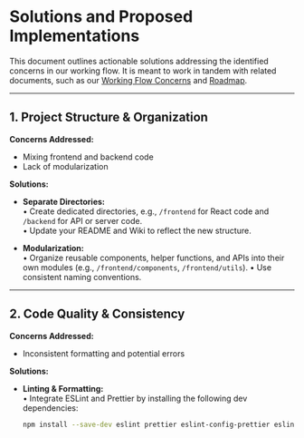 # Solutions and Proposed Implementations

This document outlines actionable solutions addressing the identified concerns in our working flow. It is meant to work in tandem with related documents, such as our [Working Flow Concerns](WorkingFlowConcerns) and [Roadmap](https://github.com/timedilationv2/skittly/wiki/Roadmap).

---

## 1. Project Structure & Organization

**Concerns Addressed:**
- Mixing frontend and backend code
- Lack of modularization

**Solutions:**
- **Separate Directories:**  
  • Create dedicated directories, e.g., `/frontend` for React code and `/backend` for API or server code.  
  • Update your README and Wiki to reflect the new structure.
  
- **Modularization:**  
  • Organize reusable components, helper functions, and APIs into their own modules (e.g., `/frontend/components`, `/frontend/utils`).
  • Use consistent naming conventions.

---

## 2. Code Quality & Consistency

**Concerns Addressed:**
- Inconsistent formatting and potential errors

**Solutions:**
- **Linting & Formatting:**  
  • Integrate ESLint and Prettier by installing the following dev dependencies:
  ```bash
  npm install --save-dev eslint prettier eslint-config-prettier eslint-plugin-prettier
